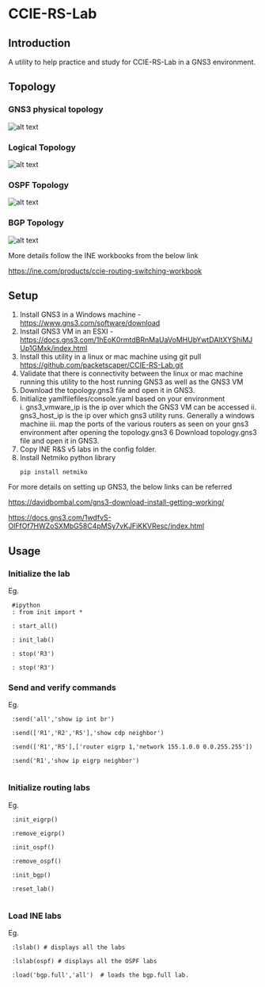 # CCIE-RS-Lab

## Introduction

A utility to help practice and study for CCIE-RS-Lab in a GNS3 environment.


## Topology

### GNS3 physical topology

![alt text](https://raw.githubusercontent.com/packetscaper/CCIE-RS-Lab/master/topologies/gns3_physical_topology.png)

### Logical Topology

![alt text](https://raw.githubusercontent.com/packetscaper/CCIE-RS-Lab/master/topologies/ip_addressing.png)



### OSPF Topology


![alt text](https://raw.githubusercontent.com/packetscaper/CCIE-RS-Lab/master/topologies/OSPF.png)



### BGP Topology


![alt text](https://raw.githubusercontent.com/packetscaper/CCIE-RS-Lab/master/topologies/BGP.png)


More details follow the INE workbooks from the below link <br>

https://ine.com/products/ccie-routing-switching-workbook





## Setup

1. Install GNS3 in a Windows machine - https://www.gns3.com/software/download
2. Install GNS3 VM in an ESXI - https://docs.gns3.com/1hEoK0rmtdBRnMaUaVoMHUbYwtDAltXYShiMJUp1GMxk/index.html
3. Install this utility in a linux or mac machine using git pull https://github.com/packetscaper/CCIE-RS-Lab.git 
4. Validate that there is connectivity between the linux or mac machine running this utility to the host running GNS3 as well as the GNS3 VM
4. Download the topology.gns3 file and open it in GNS3.
5. Initialize yamlfilefiles/console.yaml based on your environment <br>
   i.   gns3_vmware_ip is the ip over which the GNS3 VM can be accessed
   ii.  gns3_host_ip is the ip over which gns3 utility runs. Generally a windows machine
   iii. map the ports of the various routers as seen on your gns3 environment after opening the topology.gns3 
6  Download topology.gns3 file and open it in GNS3.
7. Copy INE R&S v5 labs in the config folder.
8. Install Netmiko python library
      ```
      pip install netmiko
      
      ```
 
 For more details on setting up GNS3, the below links can be referred <br>
 
 https://davidbombal.com/gns3-download-install-getting-working/ <br>
 
 https://docs.gns3.com/1wdfvS-OlFfOf7HWZoSXMbG58C4pMSy7vKJFiKKVResc/index.html
 
 
## Usage

### Initialize the lab

Eg.

  ```
   #ipython
   : from init import *
   
   : start_all()
   
   : init_lab()
   
   : stop('R3')
   
   : stop('R3')
  
  ```

### Send and verify commands

Eg. 

  ```
   :send('all','show ip int br')
   
   :send(['R1','R2','R5'],'show cdp neighbor')
   
   :send(['R1','R5'],['router eigrp 1,'network 155.1.0.0 0.0.255.255'])
   
   :send('R1','show ip eigrp neighbor')
   
  ```

### Initialize routing labs

Eg. 
  ```
   :init_eigrp()
   
   :remove_eigrp()
   
   :init_ospf()
   
   :remove_ospf()
   
   :init_bgp()
   
   :reset_lab()
   
  ```

### Load INE labs

Eg.

  ```
   :lslab() # displays all the labs
   
   :lslab(ospf) # displays all the OSPF labs
   
   :load('bgp.full','all')  # loads the bgp.full lab. 
   
   
  ```


